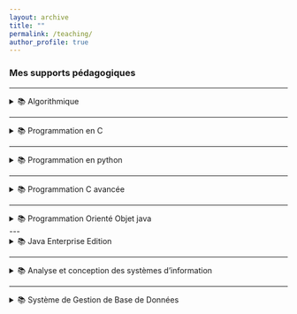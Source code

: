 ```yaml
---
layout: archive
title: ""
permalink: /teaching/
author_profile: true
---
```


### Mes supports pédagogiques


---
<details>
<summary>📚 Algorithmique</summary>

<ul>
  <li>📄 <a href="https://fBendaida.github.io/files/algo1.pdf">Les éléments de base d’un algorithme</a> | <a href="https://fBendaida.github.io/files/Travaux%20Dirig%C3%A9s%201.pdf">TD</a></li>
  
  <li>📄 <a href="https://fBendaida.github.io/files/algo2.pdf">Les structures alternatives et répétitives</a> | <a href="https://fBendaida.github.io/files/Travaux%20Dirig%C3%A9s2.pdf">TD</a></li>
  
  <li>📄 <a href="https://fBendaida.github.io/files/algo3.pdf">Les tableaux et les fonctions</a> | <a href="https://fBendaida.github.io/files/Travaux%20Dirig%C3%A9s%203.pdf">TD 3</a> | <a href="https://fBendaida.github.io/files/Travaux%20Dirig%C3%A9s%204.pdf">TD 4</a></li>
</ul>

</details>

---

<details>
<summary>📚 Programmation en C</summary>

<ul>
  <li>📄 <a href="https://fBendaida.github.io/files/c1.pdf">Introduction</a></li>
  
  <li>📄 <a href="https://fBendaida.github.io/files/c2.pdf">La syntaxe du langage C</a> | <a href="https://fBendaida.github.io/files/TP3.pdf">TP</a></li>
  
  <li>📄 <a href="https://fBendaida.github.io/files/c3.pdf">Les tableaux et les fonctions</a> | <a href="https://fBendaida.github.io/files/TP5.pdf">TP</a></li>
  
  <li>📄 <a href="https://fBendaida.github.io/files/c4.pdf">Les pointeurs</a> | <a href="https://fBendaida.github.io/files/TP6.pdf">TP</a></li>
  
  <li>📄 <a href="https://fBendaida.github.io/files/c5.pdf">Les chaînes de caractères</a> | <a href="https://fBendaida.github.io/files/TP7.pdf">TP</a></li>
  
  <li>📄 <a href="https://fBendaida.github.io/files/c6.pdf">Les structures</a> | <a href="https://fBendaida.github.io/files/TP8.pdf">TP</a></li>
  
  <li>📄 <a href="https://fBendaida.github.io/files/c7.pdf">Les fichiers</a> | <a href="https://fBendaida.github.io/files/TP9.pdf">TP</a></li>
</ul>

</details>


---

<details>
<summary>📚 Programmation en python</summary>

<ul>
  <li>📄 <a href="https://fBendaida.github.io/files/p1.pdf">Introduction</a> | <a href="https://fBendaida.github.io/files/ptp1.pdf">TP</a></li>
  
  <li>📄 <a href="https://fBendaida.github.io/files/p2.pdf">Les listes et les Tuples</a>  | <a href="https://fBendaida.github.io/files/ptp2.pdf">TP</a></li>

  <li>📄 <a href="https://fBendaida.github.io/files/p3.pdf">Les chaînes de caractères et les dictionnaires</a> | <a href="https://fBendaida.github.io/files/ptp3.pdf">TP</a> </li>
  
  <li>📄 <a href="https://fBendaida.github.io/files/p4.pdf">Les fichiers sous Python</a>  | <a href="https://fBendaida.github.io/files/ptp4.pdf">TP</a></li>
</ul>

</details>


---

<details>
<summary>📚 Programmation C avancée</summary>

<ul>
  <li>📄 <a href="https://fBendaida.github.io/files/tpListes.pdf">Atelier : Listes Chaînées en Langage C </a> </li>

  <li>📄 <a href="https://fBendaida.github.io/files/tpPile.pdf">Atelier : Les piles en Langage C </a> </li>

</ul>

</details>


---

<details>
<summary>📚 Programmation Orienté Objet java</summary>

<ul>
  <li>📄 <a href="https://fBendaida.github.io/files/Heritage.pdf">Héritage</a></li>
  
  <li>📄 <a href="https://fBendaida.github.io/files/collections.pdf">Les collections</a>  | <a href="https://fBendaida.github.io/files/ptp2.pdf">TP</a></li>

  <li>📄 <a href="https://fBendaida.github.io/files/Exception.pdf">Les exceptions</a> | <a href="https://fBendaida.github.io/files/TP%20Exception.pdf">TP</a> </li>
  
  <li>📄 <a href="https://fBendaida.github.io/files/fichiers.pdf">Les fichiers</a> </li>
  <li>📄 <a href="https://fBendaida.github.io/files/atelier.pdf">Atelier</a></li>
</ul>

</details>
---

<details>
<summary>📚 Java Enterprise Edition </summary>

<ul>
  <li>📄 <a href="https://fBendaida.github.io/files/jee1.pdf">Introduction à la programmation JEE</a></li>
  
  <li>📄 <a href="https://fBendaida.github.io/files/jee2.pdf">Les servlets</a></li>

<li>📄 <a href="https://fBendaida.github.io/files/jee3.pdf">Java Server Pages</a> </li>


  <li>📄 <a href="https://fBendaida.github.io/files/polyjee.pdf">Polycopié</a> </li>
  
</ul>

</details>

---

<details>
<summary>📚 Analyse et conception des systèmes  d’information</summary>

<ul>
  <li>📄 <a href="https://fBendaida.github.io/files/merise1.pdf">La méthode Merise </a> </li>
  
  <li>📄 <a href="https://fBendaida.github.io/files/MCD.pdf">MCD</a>  | <a href="https://fBendaida.github.io/files/TDMCD.pdf">TD</a></li>

<li>📄 <a href="https://fBendaida.github.io/files/MLD.pdf">MLD</a>  | <a href="https://fBendaida.github.io/files/TDMLD.pdf">TD</a></li>
</ul>

</details>


---

<details>
<summary>📚 Système de Gestion de Base de Données</summary>

<ul>
  <li>📄 <a href="https://fBendaida.github.io/files/Sql1.pdf">Introduction</a> </li>
  
  <li>📄 <a href="https://fBendaida.github.io/files/Sql2.pdf">LMD</a> </li>
  
  <li>📄 <a href="https://fBendaida.github.io/files/TPSql.pdf">TD/TP</a> </li>
</ul>

</details>

